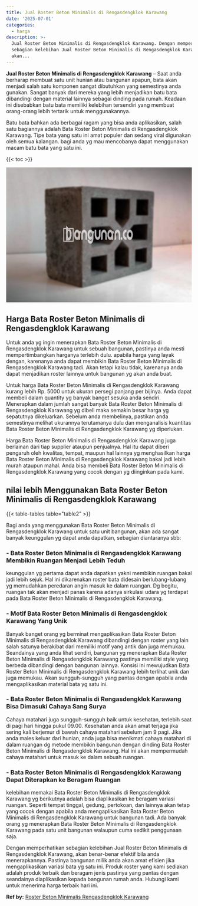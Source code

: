 ```yaml
---
title: Jual Roster Beton Minimalis di Rengasdengklok Karawang
date: '2025-07-01'
categories:
  - harga
description: >-
  Jual Roster Beton Minimalis di Rengasdengklok Karawang. Dengan memperhatikan
  sebagian kelebihan Jual Roster Beton Minimalis di Rengasdengklok Karawang,
  akan...
---
```


**Jual Roster Beton Minimalis di Rengasdengklok Karawang** – Saat anda berharap membuat satu unit hunian atau bangunan apapun, bata akan menjadi salah satu komponen sangat dibutuhkan yang semestinya anda gunakan. Sangat banyak dari mereka yang lebih menjadikan batu bata dibandingi dengan material lainnya sebagai dinding pada rumah. Keadaan ini disebabkan batu bata memiliki kelebihan tersendiri yang membuat orang-orang lebih tertarik untuk menggunakannya.

Batu bata bahkan ada berbagai ragam yang bisa anda aplikasikan, salah satu bagiannya adalah Bata Roster Beton Minimalis di Rengasdengklok Karawang. Tipe bata yang satu ini amat populer dan sedang viral digunakan oleh semua kalangan. bagi anda yg mau mencobanya dapat menggunakan macam batu bata yang satu ini.

{{< toc >}}

![Jual Roster Beton Minimalis di Rengasdengklok Karawang](/images/bata-roster-minimalis-18.png)

## Harga Bata Roster Beton Minimalis di Rengasdengklok Karawang

Untuk anda yg ingin menerapkan Bata Roster Beton Minimalis di Rengasdengklok Karawang untuk sebuah bangunan, pastinya anda mesti mempertimbangkan harganya terlebih dulu. apabila harga yang layak dengan, karenanya anda dapat membikin Bata Roster Beton Minimalis di Rengasdengklok Karawang tadi. Akan tetapi kalau tidak, karenanya anda dapat menjadikan roster lainnya untuk bangunan yg akan anda buat.

Untuk harga Bata Roster Beton Minimalis di Rengasdengklok Karawang kurang lebih Rp. 5000 untuk ukuran persegi panjang per bijinya. Anda dapat membeli dalam quantity yg banyak banget sesuka anda sendiri. Menerapkan dalam jumlah sangat banyak Bata Roster Beton Minimalis di Rengasdengklok Karawang yg dibeli maka semakin besar harga yg sepatutnya dikeluarkan. Sebelum anda membelinya, pastikan anda semestinya melihat ukurannya terutamanya dulu dan menganalisis kuantitas Bata Roster Beton Minimalis di Rengasdengklok Karawang yg diperlukan.

Harga Bata Roster Beton Minimalis di Rengasdengklok Karawang juga berlainan dari tiap supplier ataupun penjualnya. Hal itu dapat diberi pengaruh oleh kwalitas, tempat, maupun hal lainnya yg menghasilkan harga Bata Roster Beton Minimalis di Rengasdengklok Karawang bakal jadi lebih murah ataupun mahal. Anda bisa membeli Bata Roster Beton Minimalis di Rengasdengklok Karawang yang cocok dengan yg diinginkan pada kami.

## nilai lebih Menggunakan Bata Roster Beton Minimalis di Rengasdengklok Karawang

{{< table-tables table="table2" >}}

Bagi anda yang menggunakan Bata Roster Beton Minimalis di Rengasdengklok Karawang untuk satu unit bangunan, akan ada sangat banyak keunggulan yg dapat anda dapatkan, sebagian diantaranya sbb:

### \- Bata Roster Beton Minimalis di Rengasdengklok Karawang Membikin Ruangan Menjadi Lebih Teduh

keunggulan yg pertama dapat anda dapatkan yakni membikin ruangan bakal jadi lebih sejuk. Hal ini dikarenakan roster bata didesain berlubang-lubang yg memudahkan peredaran angin masuk ke dalam ruangan. Dg begitu, ruangan tak akan menjadi panas karena adanya sirkulasi udara yg terdapat pada Bata Roster Beton Minimalis di Rengasdengklok Karawang.

### \- Motif Bata Roster Beton Minimalis di Rengasdengklok Karawang Yang Unik

Banyak banget orang yg berminat mengaplikasikan Bata Roster Beton Minimalis di Rengasdengklok Karawang dibandingi dengan roster yang lain salah satunya berakibat dari memiliki motif yang antik dan juga memukau. Seandainya yang anda lihat sendiri, bangunan yg menerapkan Bata Roster Beton Minimalis di Rengasdengklok Karawang pastinya memiliki style yang berbeda dibandingi dengan bangunan lainnya. Konsisi ini mewujudkan Bata Roster Beton Minimalis di Rengasdengklok Karawang lebih terlihat unik dan juga memukau. Akan sungguh-sungguh yang pantas dengan apabila anda mengaplikasikan material bata yg satu ini.

### \- Bata Roster Beton Minimalis di Rengasdengklok Karawang Bisa Dimasuki Cahaya Sang Surya

Cahaya matahari juga sungguh-sungguh baik untuk kesehatan, terlebih saat di pagi hari hingga pukul 09.00. Kesehatan anda akan amat terjaga jika sering kali berjemur di bawah cahaya matahari sebelum jam 9 pagi. Jika anda males keluar dari hunian, anda juga bisa menikmati cahaya matahari di dalam ruangan dg metode membikin bangunan dengan dinding Bata Roster Beton Minimalis di Rengasdengklok Karawang. Hal ini akan mempermudah cahaya matahari untuk masuk ke dalam sebuah ruangan.

### \- Bata Roster Beton Minimalis di Rengasdengklok Karawang Dapat Diterapkan ke Beragam Ruangan

kelebihan memakai Bata Roster Beton Minimalis di Rengasdengklok Karawang yg berikutnya adalah bisa diaplikasikan ke beragam variasi ruangan. Seperti tempat tinggal, gedung, pertokoan, dan lainnya akan tetap yang cocok dengan apabila anda mengaplikasikan Bata Roster Beton Minimalis di Rengasdengklok Karawang untuk bangunan tadi. Ada banyak orang yg menerapkan Bata Roster Beton Minimalis di Rengasdengklok Karawang pada satu unit bangunan walaupun cuma sedikit penggunaan saja.

Dengan memperhatikan sebagian kelebihan Jual Roster Beton Minimalis di Rengasdengklok Karawang, akan benar-benar efektif bila anda menerapkannya. Pastinya bangunan milik anda akan amat efisien jika mengaplikasikan variasi bata yg satu ini. Produk roster yang kami sediakan adalah produk terbaik dan beragam jenis pastinya yang pantas dengan seandainya diaplikasikan kepada bangunan rumah anda. Hubungi kami untuk menerima harga terbaik hari ini.

**Ref by:** [Roster Beton Minimalis Rengasdengklok Karawang](https://id.wikipedia.org/wiki/Roster)
